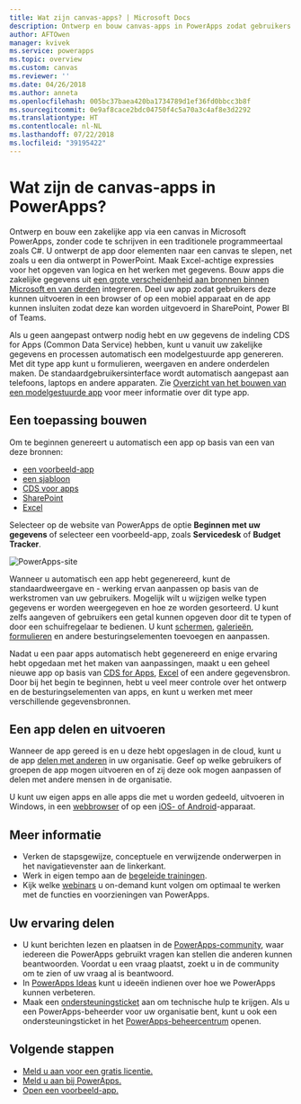 ```yaml
---
title: Wat zijn canvas-apps? | Microsoft Docs
description: Ontwerp en bouw canvas-apps in PowerApps zodat gebruikers kernbedrijfsgegevens kunnen beheren in een browser of op hun mobiele apparaten
author: AFTOwen
manager: kvivek
ms.service: powerapps
ms.topic: overview
ms.custom: canvas
ms.reviewer: ''
ms.date: 04/26/2018
ms.author: anneta
ms.openlocfilehash: 005bc37baea420ba1734789d1ef36fd0bbcc3b8f
ms.sourcegitcommit: 0e9af8cace2bdc04750f4c5a70a3c4af8e3d2292
ms.translationtype: HT
ms.contentlocale: nl-NL
ms.lasthandoff: 07/22/2018
ms.locfileid: "39195422"
---
```

# <a name="what-are-canvas-apps-in-powerapps"></a>Wat zijn de canvas-apps in PowerApps?
Ontwerp en bouw een zakelijke app via een canvas in Microsoft PowerApps, zonder code te schrijven in een traditionele programmeertaal zoals C#. U ontwerpt de app door elementen naar een canvas te slepen, net zoals u een dia ontwerpt in PowerPoint. Maak Excel-achtige expressies voor het opgeven van logica en het werken met gegevens. Bouw apps die zakelijke gegevens uit [een grote verscheidenheid aan bronnen binnen Microsoft en van derden](connections-list.md) integreren. Deel uw app zodat gebruikers deze kunnen uitvoeren in een browser of op een mobiel apparaat en de app kunnen insluiten zodat deze kan worden uitgevoerd in SharePoint, Power BI of Teams.

Als u geen aangepast ontwerp nodig hebt en uw gegevens de indeling CDS for Apps (Common Data Service) hebben, kunt u vanuit uw zakelijke gegevens en processen automatisch een modelgestuurde app genereren. Met dit type app kunt u formulieren, weergaven en andere onderdelen maken. De standaardgebruikersinterface wordt automatisch aangepast aan telefoons, laptops en andere apparaten. Zie [Overzicht van het bouwen van een modelgestuurde app](../model-driven-apps/model-driven-app-overview.md) voor meer informatie over dit type app.

## <a name="build-an-app"></a>Een toepassing bouwen
Om te beginnen genereert u automatisch een app op basis van een van deze bronnen:
- [een voorbeeld-app](open-and-run-a-sample-app.md)
- [een sjabloon](get-started-test-drive.md)
- [CDS voor apps](data-platform-create-app.md)
- [SharePoint](app-from-sharepoint.md)
- [Excel](get-started-create-from-data.md)

Selecteer op de website van PowerApps de optie **Beginnen met uw gegevens** of selecteer een voorbeeld-app, zoals **Servicedesk** of **Budget Tracker**.

![PowerApps-site](./media/getting-started/sample-apps.png)

Wanneer u automatisch een app hebt gegenereerd, kunt de standaardweergave en - werking ervan aanpassen op basis van de werkstromen van uw gebruikers. Mogelijk wilt u wijzigen welke typen gegevens er worden weergegeven en hoe ze worden gesorteerd. U kunt zelfs aangeven of gebruikers een getal kunnen opgeven door dit te typen of door een schuifregelaar te bedienen. U kunt [schermen](add-screen-context-variables.md), [galerieën](customize-layout-sharepoint.md), [formulieren](customize-forms-sharepoint.md) en andere besturingselementen toevoegen en aanpassen.

Nadat u een paar apps automatisch hebt gegenereerd en enige ervaring hebt opgedaan met het maken van aanpassingen, maakt u een geheel nieuwe app op basis van [CDS for Apps](data-platform-create-app-scratch.md), [Excel](get-started-create-from-blank.md) of een andere gegevensbron. Door bij het begin te beginnen, hebt u veel meer controle over het ontwerp en de besturingselementen van apps, en kunt u werken met meer verschillende gegevensbronnen.

## <a name="share-and-run-an-app"></a>Een app delen en uitvoeren
Wanneer de app gereed is en u deze hebt opgeslagen in de cloud, kunt u de app [delen met anderen](share-app.md) in uw organisatie. Geef op welke gebruikers of groepen de app mogen uitvoeren en of zij deze ook mogen aanpassen of delen met andere mensen in de organisatie.

U kunt uw eigen apps en alle apps die met u worden gedeeld, uitvoeren in Windows, in een [webbrowser](../../user/run-app-browser.md) of op een [iOS- of Android](../../user/run-app-client.md)-apparaat.

## <a name="learn-more"></a>Meer informatie
* Verken de stapsgewijze, conceptuele en verwijzende onderwerpen in het navigatievenster aan de linkerkant.
* Werk in eigen tempo aan de [begeleide trainingen](https://docs.microsoft.com/powerapps/guided-learning/).
* Kijk welke [webinars](webinars-listing.md) u on-demand kunt volgen om optimaal te werken met de functies en voorzieningen van PowerApps.

## <a name="share-your-experience"></a>Uw ervaring delen
* U kunt berichten lezen en plaatsen in de [PowerApps-community](https://aka.ms/powerapps-community), waar iedereen die PowerApps gebruikt vragen kan stellen die anderen kunnen beantwoorden. Voordat u een vraag plaatst, zoekt u in de community om te zien of uw vraag al is beantwoord.
* In [PowerApps Ideas](https://powerusers.microsoft.com/t5/PowerApps-Ideas/idb-p/PowerAppsIdeas) kunt u ideeën indienen over hoe we PowerApps kunnen verbeteren.
* Maak een [ondersteuningsticket](https://powerapps.microsoft.com/support/pro/) aan om technische hulp te krijgen. Als u een PowerApps-beheerder voor uw organisatie bent, kunt u ook een ondersteuningsticket in het [PowerApps-beheercentrum](https://portal.office.com/Support/Support.aspx) openen.

## <a name="next-steps"></a>Volgende stappen
- [Meld u aan voor een gratis licentie.](../signup-for-powerapps.md)
- [Meld u aan bij PowerApps.](https://web.powerapps.com?utm_source=padocs&utm_medium=linkinadoc&utm_campaign=referralsfromdoc)
- [Open een voorbeeld-app.](open-and-run-a-sample-app.md)